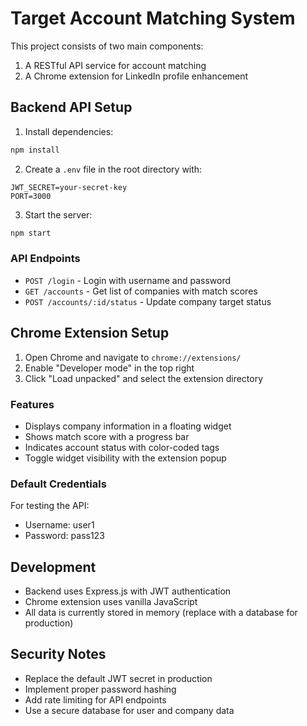 # Target Account Matching System

This project consists of two main components:

1. A RESTful API service for account matching
2. A Chrome extension for LinkedIn profile enhancement

## Backend API Setup

1. Install dependencies:

```bash
npm install
```

2. Create a `.env` file in the root directory with:

```
JWT_SECRET=your-secret-key
PORT=3000
```

3. Start the server:

```bash
npm start
```

### API Endpoints

- `POST /login` - Login with username and password
- `GET /accounts` - Get list of companies with match scores
- `POST /accounts/:id/status` - Update company target status

## Chrome Extension Setup

1. Open Chrome and navigate to `chrome://extensions/`
2. Enable "Developer mode" in the top right
3. Click "Load unpacked" and select the extension directory

### Features

- Displays company information in a floating widget
- Shows match score with a progress bar
- Indicates account status with color-coded tags
- Toggle widget visibility with the extension popup

### Default Credentials

For testing the API:

- Username: user1
- Password: pass123

## Development

- Backend uses Express.js with JWT authentication
- Chrome extension uses vanilla JavaScript
- All data is currently stored in memory (replace with a database for production)

## Security Notes

- Replace the default JWT secret in production
- Implement proper password hashing
- Add rate limiting for API endpoints
- Use a secure database for user and company data
